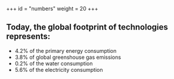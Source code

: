 +++
id = "numbers"
weight = 20
+++

## Today, the global footprint of technologies represents:

- 4.2% of the primary energy consumption
- 3.8% of global greenshouse gas emissions 
- 0.2% of the water consumption 
- 5.6% of the electricity consumption
